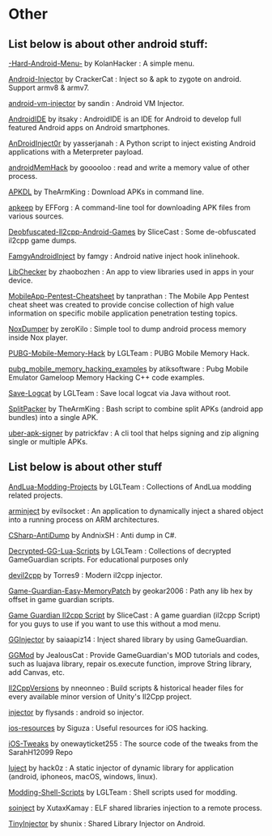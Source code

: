 # Other

## List below is about other android stuff:

[-Hard-Android-Menu-](https://github.com/KolanHacker/-Hard-Android-Menu-) by KolanHacker : A simple menu.

[Android-Injector](https://github.com/CrackerCat/Android-Injector) by CrackerCat : Inject so & apk to zygote on android. Support armv8 & armv7.

[android-vm-injector](https://github.com/sandin/android-vm-injector) by sandin : Android VM Injector.

[AndroidIDE](https://github.com/itsaky/AndroidIDE) by itsaky : AndroidIDE is an IDE for Android to develop full featured Android apps on Android smartphones.

[AnDroidInject0r](https://github.com/yasserjanah/AnDroidInject0r) by yasserjanah : A Python script to inject existing Android applications with a Meterpreter payload.

[androidMemHack](https://github.com/gooooloo/androidMemHack) by gooooloo : read and write a memory value of other process.

[APKDL](https://github.com/TheArmKing/APKDL) by TheArmKing : Download APKs in command line.

[apkeep](https://github.com/EFForg/apkeep) by EFForg : A command-line tool for downloading APK files from various sources.

[Deobfuscated-Il2cpp-Android-Games](https://github.com/SliceCast/Deobfuscated-Il2cpp-Android-Games) by SliceCast : Some de-obfuscated il2cpp game dumps.

[FamgyAndroidInject](https://github.com/famgy/FamgyAndroidInject) by famgy : Android native inject hook inlinehook.

[LibChecker](https://github.com/zhaobozhen/LibChecker) by zhaobozhen : An app to view libraries used in apps in your device.

[MobileApp-Pentest-Cheatsheet](https://github.com/tanprathan/MobileApp-Pentest-Cheatsheet) by tanprathan : The Mobile App Pentest cheat sheet was created to provide concise collection of high value information on specific mobile application penetration testing topics.

[NoxDumper](https://github.com/zeroKilo/NoxDumper) by zeroKilo : Simple tool to dump android process memory inside Nox player.

[PUBG-Mobile-Memory-Hack](https://github.com/LGLTeam/PUBG-Mobile-Memory-Hack) by LGLTeam : PUBG Mobile Memory Hack.

[pubg_mobile_memory_hacking_examples](https://github.com/atiksoftware/pubg_mobile_memory_hacking_examples) by atiksoftware : Pubg Mobile Emulator Gameloop Memory Hacking C++ code examples.

[Save-Logcat](https://github.com/LGLTeam/Save-Logcat) by LGLTeam : Save local logcat via Java without root.

[SplitPacker](https://github.com/TheArmKing/SplitPacker) by TheArmKing : Bash script to combine split APKs (android app bundles) into a single APK.

[uber-apk-signer](https://github.com/patrickfav/uber-apk-signer/) by patrickfav : A cli tool that helps signing and zip aligning single or multiple APKs.

## List below is about other stuff

[AndLua-Modding-Projects](https://github.com/LGLTeam/AndLua-Modding-Projects) by LGLTeam : Collections of AndLua modding related projects.

[arminject](https://github.com/evilsocket/arminject) by evilsocket : An application to dynamically inject a shared object into a running process on ARM architectures.

[CSharp-AntiDump](https://github.com/AndnixSH/CSharp-AntiDump) by AndnixSH : Anti dump in C#.

[Decrypted-GG-Lua-Scripts](https://github.com/LGLTeam/Decrypted-GG-Lua-Scripts) by LGLTeam : Collections of decrypted GameGuardian scripts. For educational purposes only

[devil2cpp](https://github.com/Torres9/devil2cpp) by Torres9 : Modern il2cpp injector.

[Game-Guardian-Easy-MemoryPatch](https://github.com/geokar2006/Game-Guardian-Easy-MemoryPatch) by geokar2006 : Path any lib hex by offset in game guardian scripts.

[Game Guardian Il2cpp Script](https://github.com/SliceCast/Game-Guardian-Il2cpp-Script-) by SliceCast : A game guardian (il2cpp Script) for you guys to use if you want to use this without a mod menu.

[GGInjector](https://github.com/saiaapiz14/GGInjector) by saiaapiz14 : Inject shared library by using GameGuardian.

[GGMod](https://github.com/JealousCat/GGMod) by JealousCat : Provide GameGuardian's MOD tutorials and codes, such as luajava library, repair os.execute function, improve String library, add Canvas, etc.

[Il2CppVersions](https://github.com/nneonneo/Il2CppVersions) by nneonneo : Build scripts & historical header files for every available minor version of Unity's Il2Cpp project.

[injector](https://github.com/flysands/injector) by flysands : android so injector.

[ios-resources](https://github.com/Siguza/ios-resources) by Siguza : Useful resources for iOS hacking.

[iOS-Tweaks](https://github.com/onewayticket255/iOS-Tweaks) by onewayticket255 : The source code of the tweaks from the SarahH12099 Repo

[luject](https://github.com/hack0z/luject) by hack0z : A static injector of dynamic library for application (android, iphoneos, macOS, windows, linux).

[Modding-Shell-Scripts](https://github.com/LGLTeam/Modding-Shell-Scripts) by LGLTeam : Shell scripts used for modding.

[soinject](https://github.com/XutaxKamay/soinject) by XutaxKamay : ELF shared libraries injection to a remote process.

[TinyInjector](https://github.com/shunix/TinyInjector) by shunix : Shared Library Injector on Android.